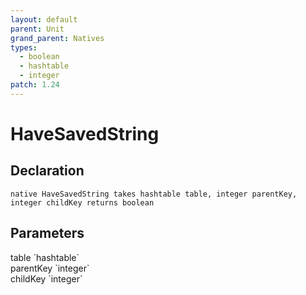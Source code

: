 ```yaml
---
layout: default
parent: Unit
grand_parent: Natives
types:
  - boolean
  - hashtable
  - integer
patch: 1.24
---
```


# HaveSavedString

## Declaration

```
native HaveSavedString takes hashtable table, integer parentKey, integer childKey returns boolean
```

## Parameters
<dl>
  <dt>table `hashtable`</dt>
  <dd></dd>

  <dt>parentKey `integer`</dt>
  <dd></dd>

  <dt>childKey `integer`</dt>
  <dd></dd>
</dl>